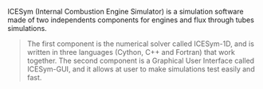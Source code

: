 ICESym (Internal Combustion Engine Simulator) is a simulation software made of two independents components for engines and flux through tubes simulations.
> The first component is the numerical solver called ICESym-1D, and is written in three languages (Cython, C++ and Fortran) that work together.
> The second component is a Graphical User Interface called ICESym-GUI, and it allows at user to make simulations test easily and fast.